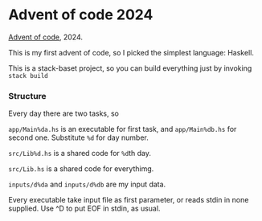 # Advent of code 2024

[Advent of code](https://adventofcode.com/), 2024.

This is my first advent of code, so I picked the simplest language: Haskell.

This is a stack-baset project, so you can build everything just by invoking `stack build`

### Structure

Every day there are two tasks, so

`app/Main%da.hs` is an executable for first task, and
`app/Main%db.hs` for second one. Substitute `%d` for 
day number.

`src/Lib%d.hs` is a shared code for `%d`th day.

`src/Lib.hs` is a shared code for everythimg.

`inputs/d%da` and `inputs/d%db` are my input data.

Every executable take input file as first parameter, or reads stdin in none supplied. 
Use ^D to put EOF in stdin, as usual.
